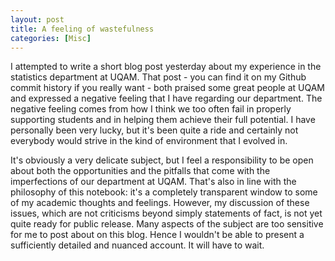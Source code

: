 ```yaml
---
layout: post
title: A feeling of wastefulness
categories: [Misc]
---
```


I attempted to write a short blog post yesterday about my experience in the statistics department at UQAM. That post - you can find it on my Github commit history if you really want - both praised some great people at UQAM and expressed a negative feeling that I have regarding our department. The negative feeling comes from how I think we too often fail in properly supporting students and in helping them achieve their full potential. I have personally been very lucky, but it's been quite a ride and certainly not everybody would strive in the kind of environment that I evolved in.

<!--more-->

It's obviously a very delicate subject, but I feel a responsibility to be open about both the opportunities and the pitfalls that come with the imperfections of our department at UQAM. That's also in line with the philosophy of this notebook: it's a completely transparent window to some of my academic thoughts and feelings. However, my discussion of these issues, which are not criticisms beyond simply statements of fact, is not yet quite ready for public release. Many aspects of the subject are too sensitive for me to post about on this blog. Hence I wouldn't be able to present a sufficiently detailed and nuanced account. It will have to wait.